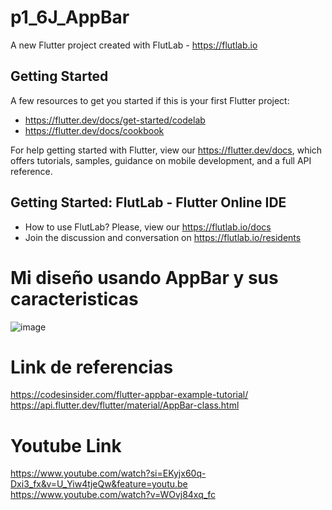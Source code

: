 # p1_6J_AppBar

A new Flutter project created with FlutLab - https://flutlab.io

## Getting Started

A few resources to get you started if this is your first Flutter project:

- https://flutter.dev/docs/get-started/codelab
- https://flutter.dev/docs/cookbook

For help getting started with Flutter, view our
https://flutter.dev/docs, which offers tutorials,
samples, guidance on mobile development, and a full API reference.

## Getting Started: FlutLab - Flutter Online IDE

- How to use FlutLab? Please, view our https://flutlab.io/docs
- Join the discussion and conversation on https://flutlab.io/residents

# Mi diseño usando AppBar y sus caracteristicas
![image](https://github.com/JaquelineGalindoHuitron/Mi_AppBar_6J/assets/143548375/b66e6fd6-c5f1-4767-9308-5af696d13dea)

# Link de referencias
https://codesinsider.com/flutter-appbar-example-tutorial/
https://api.flutter.dev/flutter/material/AppBar-class.html

# Youtube Link
https://www.youtube.com/watch?si=EKyjx60q-Dxi3_fx&v=U_Yiw4tjeQw&feature=youtu.be
https://www.youtube.com/watch?v=WOvj84xq_fc
